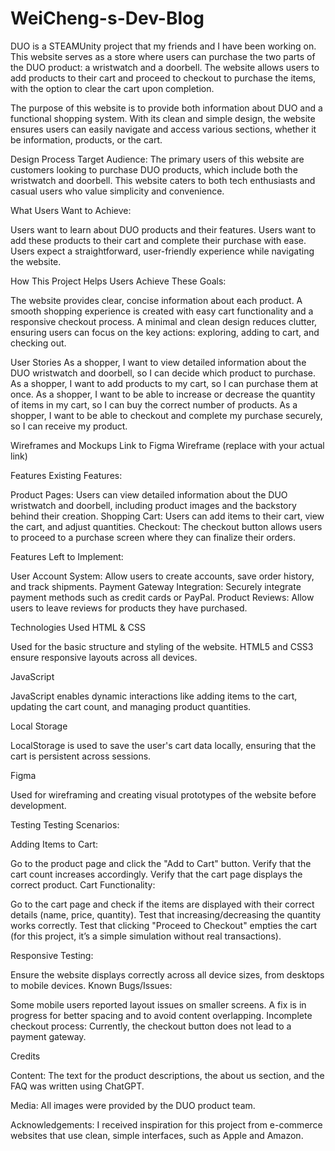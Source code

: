 # WeiCheng-s-Dev-Blog
DUO is a STEAMUnity project that my friends and I have been working on. This website serves as a store where users can purchase the two parts of the DUO product: a wristwatch and a doorbell. The website allows users to add products to their cart and proceed to checkout to purchase the items, with the option to clear the cart upon completion.

The purpose of this website is to provide both information about DUO and a functional shopping system. With its clean and simple design, the website ensures users can easily navigate and access various sections, whether it be information, products, or the cart.

Design Process
Target Audience: The primary users of this website are customers looking to purchase DUO products, which include both the wristwatch and doorbell. This website caters to both tech enthusiasts and casual users who value simplicity and convenience.

What Users Want to Achieve:

Users want to learn about DUO products and their features.
Users want to add these products to their cart and complete their purchase with ease.
Users expect a straightforward, user-friendly experience while navigating the website.

How This Project Helps Users Achieve These Goals:

The website provides clear, concise information about each product.
A smooth shopping experience is created with easy cart functionality and a responsive checkout process.
A minimal and clean design reduces clutter, ensuring users can focus on the key actions: exploring, adding to cart, and checking out.

User Stories
As a shopper, I want to view detailed information about the DUO wristwatch and doorbell, so I can decide which product to purchase.
As a shopper, I want to add products to my cart, so I can purchase them at once.
As a shopper, I want to be able to increase or decrease the quantity of items in my cart, so I can buy the correct number of products.
As a shopper, I want to be able to checkout and complete my purchase securely, so I can receive my product.

Wireframes and Mockups
Link to Figma Wireframe (replace with your actual link)

Features
Existing Features:

Product Pages: Users can view detailed information about the DUO wristwatch and doorbell, including product images and the backstory behind their creation.
Shopping Cart: Users can add items to their cart, view the cart, and adjust quantities.
Checkout: The checkout button allows users to proceed to a purchase screen where they can finalize their orders.

Features Left to Implement:

User Account System: Allow users to create accounts, save order history, and track shipments.
Payment Gateway Integration: Securely integrate payment methods such as credit cards or PayPal.
Product Reviews: Allow users to leave reviews for products they have purchased.

Technologies Used
HTML & CSS

Used for the basic structure and styling of the website. HTML5 and CSS3 ensure responsive layouts across all devices.

JavaScript

JavaScript enables dynamic interactions like adding items to the cart, updating the cart count, and managing product quantities.

Local Storage

LocalStorage is used to save the user's cart data locally, ensuring that the cart is persistent across sessions.

Figma

Used for wireframing and creating visual prototypes of the website before development.

Testing
Testing Scenarios:

Adding Items to Cart:

Go to the product page and click the "Add to Cart" button.
Verify that the cart count increases accordingly.
Verify that the cart page displays the correct product.
Cart Functionality:

Go to the cart page and check if the items are displayed with their correct details (name, price, quantity).
Test that increasing/decreasing the quantity works correctly.
Test that clicking "Proceed to Checkout" empties the cart (for this project, it’s a simple simulation without real transactions).

Responsive Testing:

Ensure the website displays correctly across all device sizes, from desktops to mobile devices.
Known Bugs/Issues:

Some mobile users reported layout issues on smaller screens. A fix is in progress for better spacing and to avoid content overlapping.
Incomplete checkout process: Currently, the checkout button does not lead to a payment gateway.

Credits

Content:
The text for the product descriptions, the about us section, and the FAQ was written using ChatGPT.

Media:
All images were provided by the DUO product team.

Acknowledgements:
I received inspiration for this project from e-commerce websites that use clean, simple interfaces, such as Apple and Amazon.